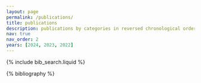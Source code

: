 ```yaml
---
layout: page
permalink: /publications/
title: publications
description: publications by categories in reversed chronological order. generated by jekyll-scholar.
nav: true
nav_order: 2
years: [2024, 2023, 2022]
---
```


<!-- _pages/publications.md -->

<!-- Bibsearch Feature -->

{% include bib_search.liquid %}

<div class="publications">

{% bibliography %}

</div>
